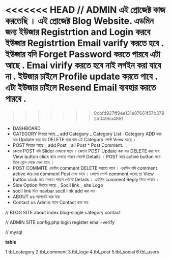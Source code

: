 <<<<<<< HEAD
// ADMIN
এই প্রোজেক্ট কাজ করতেছি । এই প্রোজেক্ট Blog Website. এডমিন জন্য ইউজার Registrtion and Login করবে ইউজার Registrtion Email varify করতে হবে .
ইউজার যদি Forget Password করতে পারবে এটা আছে . Emai virify করতে হবে নাই লগইন করা যাবে না . ইউজার চাইলে Profile update করতে পাবে . এটা ইউজার চাইলে Resend Email ব্যবহার করতে পারবে .
=======

> > > > > > > 0cbfd927ff9ee131e07661f57b3792d0496a488f

- DASHBOARD
- CATEGORY ভিতরে আছে _ add Category _ Category List . Category ADD করা যায় Update করা যায় DELETE করা যায় এই Category পোস্ট View আছে ।
- POST ভিতরে আছে _ add Post _ all Post \* Post Comment.
- কোনো POST যদি Slider দেখানো যাবে । কোনো POST Update করা যায় DELETE করা যায় View button click করে দেখতে পারবে পোস্টে Details । POST করে active button করে দিলে ব্লোগ পেজে দেখা যাবে ।
- POST COMMITE এডমিন comment DELETE করাতে পাবে । এডমিন যদি comment active করে দেয় comment Post দেখা যাবে । কোণো পোস্ট comment করেছ তা View button click করে দেখতে পারবে পোস্টে Details । এডমিন comment Reply দিতে পারবে ।
- Side Option ভিতরে আছে _ Socil link _ site Logo
- socil link দিয়ে navbar socil link add করা যায়
- ABOUT us আপডেট করা যায়
- Contact us Admin সাথে Contact করা যায়

// BLOG SITE
about
index
blog-single
category
contact

// ADMIN SITE
config.php
login
register
email-verify

// mysql

**table**

1.tbl_category
2.tbl_comment
3.tbl_logo
4.tbl_post
5.tbl_social
6.tbl_users
